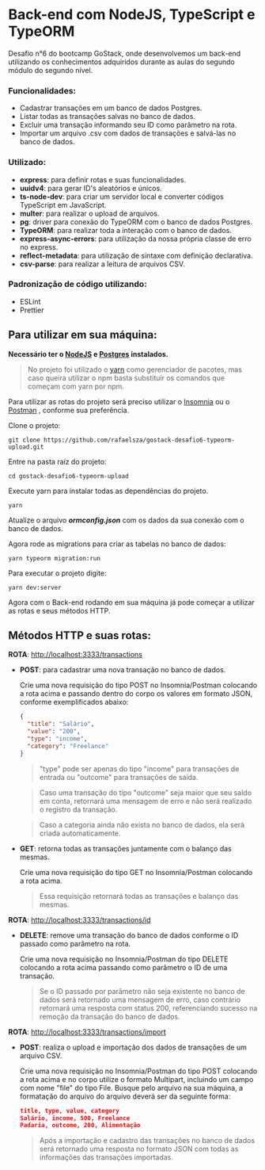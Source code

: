 # Back-end com NodeJS, TypeScript e TypeORM

Desafio n°6 do bootcamp GoStack, onde desenvolvemos um back-end utilizando os conhecimentos adquiridos durante as aulas do segundo módulo do segundo nível.

### Funcionalidades:

- Cadastrar transações em um banco de dados Postgres.
- Listar todas as transações salvas no banco de dados.
- Excluir uma transação informando seu ID como parâmetro na rota.
- Importar um arquivo .csv com dados de transações e salvá-las no banco de dados.

### Utilizado:

- **express**: para definir rotas e suas funcionalidades.
- **uuidv4**: para gerar ID's aleatórios e únicos.
- **ts-node-dev**: para criar um servidor local e converter códigos TypeScript em JavaScript.
- **multer**: para realizar o upload de arquivos.
- **pg**: driver para conexão do TypeORM com o banco de dados Postgres.
- **TypeORM**: para realizar toda a interação com o banco de dados.
- **express-async-errors**: para utilização da nossa própria classe de erro no express.
- **reflect-metadata**: para utilização de sintaxe com definição declarativa.
- **csv-parse**: para realizar a leitura de arquivos CSV.

### Padronização de código utilizando:

- ESLint
- Prettier

## Para utilizar em sua máquina:

**Necessário ter o
[NodeJS](https://nodejs.org/en/download)
e
[Postgres](https://www.postgresql.org/download)
instalados.**

> No projeto foi utilizado o
[yarn](https://yarnpkg.com/getting-started/install)
como gerenciador de pacotes, mas caso queira utilizar o npm basta substituír os comandos que começam com yarn por npm.

Para utilizar as rotas do projeto será preciso utilizar o
[Insomnia](https://insomnia.rest/download)
ou o
[Postman](https://www.postman.com/downloads)
, conforme sua preferência.

Clone o projeto:
```
git clone https://github.com/rafaelsza/gostack-desafio6-typeorm-upload.git
```

Entre na pasta raíz do projeto:
```
cd gostack-desafio6-typeorm-upload
```

Execute yarn para instalar todas as dependências do projeto.
```
yarn
```

Atualize o arquivo **_ormconfig.json_** com os dados da sua conexão com o banco de dados.

Agora rode as migrations para criar as tabelas no banco de dados:
```
yarn typeorm migration:run
```

Para executar o projeto digite:
```
yarn dev:server
```

Agora com o Back-end rodando em sua máquina já pode começar a utilizar as rotas e seus métodos HTTP.

## Métodos HTTP e suas rotas:

**ROTA**: [http://localhost:3333/transactions]()

- **POST**: para cadastrar uma nova transação no banco de dados.

  Crie uma nova requisição do tipo POST no Insomnia/Postman colocando a rota acima e passando dentro do corpo os valores em formato JSON, conforme exemplificados abaixo:
  ```json
  {
    "title": "Salário",
    "value": "200",
    "type": "income",
    "category": "Freelance"
  }
  ```
  > "type" pode ser apenas do tipo "income" para transações de entrada ou "outcome" para transações de saída.

  > Caso uma transação do tipo "outcome" seja maior que seu saldo em conta, retornará uma mensagem de erro e não será realizado o registro da transação.

  > Caso a categoria ainda não exista no banco de dados, ela será criada automaticamente.

- **GET**: retorna todas as transações juntamente com o balanço das mesmas.

  Crie uma nova requisição do tipo GET no Insomnia/Postman colocando a rota acima.

  > Essa requisição retornará todas as transações e balanço das mesmas.

**ROTA**: [http://localhost:3333/transactions/id]()

- **DELETE**: remove uma transação do banco de dados conforme o ID passado como parâmetro na rota.

  Crie uma nova requisição no Insomnia/Postman do tipo DELETE colocando a rota acima passando como parâmetro o ID de uma transação.

  > Se o ID passado por parâmetro não seja existente no banco de dados será retornado uma mensagem de erro, caso contrário retornará uma resposta com status 200, referenciando sucesso na remoção da transação do banco de dados.

**ROTA**: [http://localhost:3333/transactions/import]()

- **POST**: realiza o upload e importação dos dados de transações de um arquivo CSV.

  Crie uma nova requisição no Insomnia/Postman do tipo POST colocando a rota acima e no corpo utilize o formato Multipart, incluindo um campo com nome "file" do tipo File. Busque pelo arquivo na sua máquina, a formatação do arquivo do arquivo deverá ser da seguinte forma:
  ```json
  title, type, value, category
  Salário, income, 500, Freelance
  Padaria, outcome, 200, Alimentação
  ```

  > Após a importação e cadastro das transações no banco de dados será retornado uma resposta no formato JSON com todas as informações das transações importadas.

